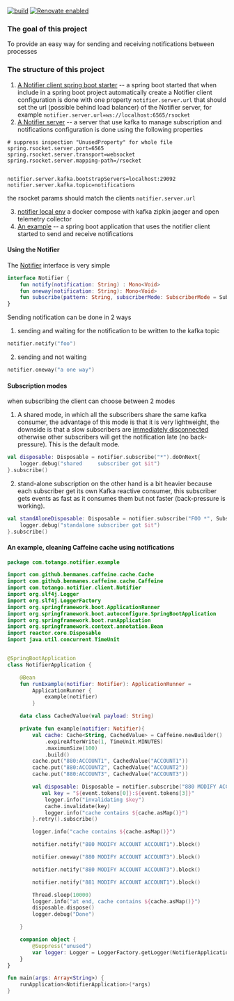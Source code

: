 [![build](https://github.com/barakb/notifier/actions/workflows/build.yml/badge.svg)](https://github.com/barakb/notifier/actions/workflows/build.yml)
[![Renovate enabled](https://img.shields.io/badge/renovate-enabled-brightgreen.svg)](https://renovatebot.com/)

### The goal of this project
To provide an easy way for sending and receiving notifications between processes

### The structure of this project
1. [A Notifier client spring boot starter](https://github.com/barakb/notifier/tree/master/notifier-client-starter) -- a spring boot started that when include in a spring boot project automatically create a Notifier client
configuration is done with one property `notifier.server.url` that should set the url (possible behind load balancer) of the Notifier server, for example `notifier.server.url=ws://localhost:6565/rsocket`
2. [A Notifier server](https://github.com/barakb/notifier/tree/master/notifier-server) -- a server that use kafka to manage subscription and notifications
configuration is done using the following properties
```properties
# suppress inspection "UnusedProperty" for whole file
spring.rsocket.server.port=6565
spring.rsocket.server.transport=websocket
spring.rsocket.server.mapping-path=/rsocket


notifier.server.kafka.bootstrapServers=localhost:29092
notifier.server.kafka.topic=notifications
```
the rsocket params should match the clients `notifier.server.url`

3. [notifier local env](https://github.com/barakb/notifier/tree/master/notifier-local-env) a docker compose with kafka zipkin jaeger and open telemetry collector
4. [An example](https://github.com/barakb/notifier/tree/master/notifier-example) -- a spring boot application that uses the notifier client started to send and receive notifications 


#### Using the Notifier
The [Notifier](https://github.com/barakb/notifier/blob/master/notifier-client-starter/src/main/kotlin/com/totango/notifier/client/Notifier.kt) interface is very simple

```kotlin
interface Notifier {
    fun notify(notification: String) : Mono<Void>
    fun oneway(notification: String): Mono<Void>
    fun subscribe(pattern: String, subscriberMode: SubscriberMode = SubscriberMode.Shared): Flux<Event>
}
```

Sending notification can be done in 2 ways
1. sending and waiting for the notification to be written to the kafka topic
```kotlin
notifier.notify("foo")
```
2. sending and not waiting
```kotlin
notifier.oneway("a one way")
```

#### Subscription modes
when subscribing the client can choose between 2 modes
1. A shared mode, in which all the subscribers share the same kafka consumer, the advantage of this mode is that it is very lightweight, the downside 
is that a slow subscribers are [immediately disconnected](https://github.com/barakb/notifier/blob/master/notifier-server/src/main/kotlin/com/totango/notifier/server/NotifierController.kt#L42) otherwise other subscribers will get the notification late (no back-pressure).
This is the default mode.
```kotlin
val disposable: Disposable = notifier.subscribe("*").doOnNext{
    logger.debug("shared     subscriber got $it")
}.subscribe()
```
2. stand-alone subscription on the other hand is a bit heavier because each subscriber get its own Kafka reactive consumer, this subscriber gets events as fast as it consumes them but not faster (back-pressure is working).
```kotlin
val standAloneDisposable: Disposable = notifier.subscribe("FOO *", SubscriberMode.Standalone).doOnNext{
    logger.debug("standalone subscriber got $it")
}.subscribe()
```


#### An example, cleaning Caffeine cache using notifications

```kotlin
package com.totango.notifier.example

import com.github.benmanes.caffeine.cache.Cache
import com.github.benmanes.caffeine.cache.Caffeine
import com.totango.notifier.client.Notifier
import org.slf4j.Logger
import org.slf4j.LoggerFactory
import org.springframework.boot.ApplicationRunner
import org.springframework.boot.autoconfigure.SpringBootApplication
import org.springframework.boot.runApplication
import org.springframework.context.annotation.Bean
import reactor.core.Disposable
import java.util.concurrent.TimeUnit


@SpringBootApplication
class NotifierApplication {

    @Bean
    fun runExample(notifier: Notifier): ApplicationRunner =
        ApplicationRunner {
            example(notifier)
        }

    data class CachedValue(val payload: String)

    private fun example(notifier: Notifier){
        val cache: Cache<String, CachedValue> = Caffeine.newBuilder()
            .expireAfterWrite(1, TimeUnit.MINUTES)
            .maximumSize(100)
            .build()
        cache.put("880:ACCOUNT1", CachedValue("ACCOUNT1"))
        cache.put("880:ACCOUNT2", CachedValue("ACCOUNT2"))
        cache.put("880:ACCOUNT3", CachedValue("ACCOUNT3"))

        val disposable: Disposable = notifier.subscribe("880 MODIFY ACCOUNT ?").doOnNext{ event ->
           val key = "${event.tokens[0]}:${event.tokens[3]}"
            logger.info("invalidating $key")
            cache.invalidate(key)
            logger.info("cache contains ${cache.asMap()}")
        }.retry().subscribe()

        logger.info("cache contains ${cache.asMap()}")

        notifier.notify("880 MODIFY ACCOUNT ACCOUNT1").block()

        notifier.oneway("880 MODIFY ACCOUNT ACCOUNT3").block()

        notifier.notify("880 MODIFY ACCOUNT ACCOUNT3").block()

        notifier.notify("881 MODIFY ACCOUNT ACCOUNT1").block()

        Thread.sleep(10000)
        logger.info("at end, cache contains ${cache.asMap()}")
        disposable.dispose()
        logger.debug("Done")

    }

    companion object {
        @Suppress("unused")
        var logger: Logger = LoggerFactory.getLogger(NotifierApplication::class.java)
    }
}

fun main(args: Array<String>) {
    runApplication<NotifierApplication>(*args)
}
```